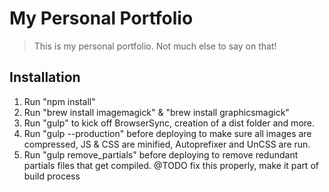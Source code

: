 # My Personal Portfolio
> This is my personal portfolio. Not much else to say on that!

## Installation
1. Run "npm install"
2. Run "brew install imagemagick" & "brew install graphicsmagick"
3. Run "gulp" to kick off BrowserSync, creation of a dist folder and more.
4. Run "gulp --production" before deploying to make sure all images are compressed, JS & CSS are minified, Autoprefixer and UnCSS are run.
5. Run "gulp remove_partials" before deploying to remove redundant partials files that get compiled. @TODO fix this properly, make it part of build process
